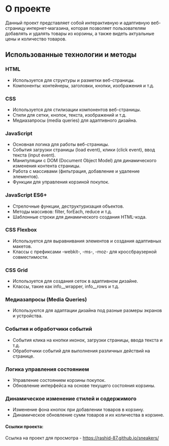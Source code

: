 # О проекте

Данный проект представляет собой интерактивную и адаптивную веб-страницу интернет-магазина, которая позволяет пользователям добавлять и удалять товары из корзины, а также видеть актуальные цены и количество товаров.

## Использованные технологии и методы

### HTML
- Используется для структуры и разметки веб-страницы.
- Компоненты: контейнеры, заголовки, кнопки, изображения и т.д.

### CSS
- Используется для стилизации компонентов веб-страницы.
- Стили для сетки, кнопок, текста, изображений и т.д.
- Медиазапросы (media queries) для адаптивного дизайна.

### JavaScript
- Основная логика для работы веб-страницы.
- События загрузки страницы (load event), клики (click event), ввод текста (input event).
- Манипуляции с DOM (Document Object Model) для динамического изменения контента страницы.
- Работа с массивами (фильтрация, добавление и удаление элементов).
- Функции для управления корзиной покупок.

### JavaScript ES6+
- Стрелочные функции, деструктуризация объектов.
- Методы массивов: filter, forEach, reduce и т.д.
- Шаблонные строки для динамического создания HTML-кода.

### CSS Flexbox
- Используется для выравнивания элементов и создания адаптивных макетов.
- Классы с префиксами -webkit-, -ms-, -moz- для кроссбраузерной совместимости.

### CSS Grid
- Используется для создания сеток в адаптивном дизайне.
- Классы, такие как info__wrapper, info__rows и т.д.

### Медиазапросы (Media Queries)
- Используются для адаптации дизайна под разные размеры экранов и устройства.

### События и обработчики событий
- События клика на кнопки иконок, загрузки страницы, ввода текста и т.д.
- Обработчики событий для выполнения различных действий на странице.

### Логика управления состоянием
- Управление состоянием корзины покупок.
- Обновление интерфейса на основе текущего состояния корзины.

### Динамическое изменение стилей и содержимого
- Изменение фона кнопок при добавлении товаров в корзину.
- Динамическое обновление сумм товаров и их количества в корзине.

#### Ссылки проекта:
Ссылка на проект для просмотра - https://rashid-87.github.io/sneakers/
